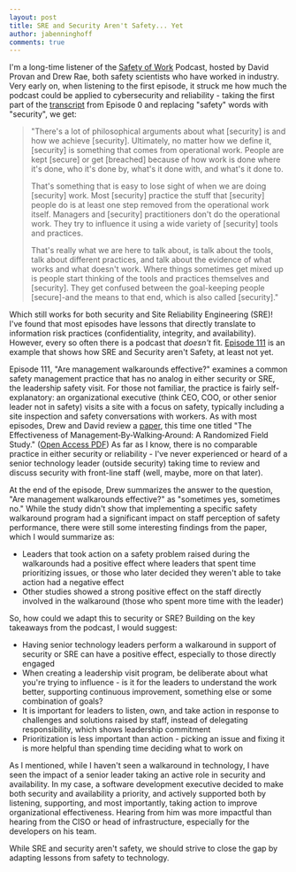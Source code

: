 ```yaml
---
layout: post
title: SRE and Security Aren't Safety... Yet
author: jabenninghoff
comments: true
---
```


I'm a long-time listener of the [Safety of Work](https://safetyofwork.com) Podcast, hosted by David Provan and Drew Rae, both safety scientists who have worked in industry. Very early on, when listening to the first episode, it struck me how much the podcast could be applied to cybersecurity and reliability - taking the first part of the [transcript](https://safetyofwork.com/episodes/ep0-who-are-we/transcript) from Episode 0 and replacing "safety" words with "security", we get:

> "There's a lot of philosophical arguments about what [security] is and how we achieve [security]. Ultimately, no matter how we define it, [security] is something that comes from operational work. People are kept [secure] or get [breached] because of how work is done where it's done, who it's done by, what's it done with, and what's it done to.
>
> That's something that is easy to lose sight of when we are doing [security] work. Most [security] practice the stuff that [security] people do is at least one step removed from the operational work itself. Managers and [security] practitioners don't do the operational work. They try to influence it using a wide variety of [security] tools and practices.
>
> That's really what we are here to talk about, is talk about the tools, talk about different practices, and talk about the evidence of what works and what doesn't work. Where things sometimes get mixed up is people start thinking of the tools and practices themselves and [security]. They get confused between the goal-keeping people [secure]-and the means to that end, which is also called [security]."

Which still works for both security and Site Reliability Engineering (SRE)! I've found that most episodes have lessons that directly translate to information risk practices (confidentiality, integrity, and availability). However, every so often there is a podcast that *doesn't* fit. [Episode 111](https://safetyofwork.com/episodes/ep-111-are-management-walkarounds-effective) is an example that shows how SRE and Security aren't Safety, at least not yet.

Episode 111, "Are management walkarounds effective?" examines a common safety management practice that has no analog in either security or SRE, the leadership safety visit. For those not familiar, the practice is fairly self-explanatory: an organizational executive (think CEO, COO, or other senior leader not in safety) visits a site with a focus on safety, typically including a site inspection and safety conversations with workers. As with most episodes, Drew and David review a [paper](https://onlinelibrary.wiley.com/doi/10.1111/poms.12226), this time one titled "The Effectiveness of Management‐By‐Walking‐Around: A Randomized Field Study." ([Open Access PDF](https://www.hbs.edu/ris/Publication%20Files/12-113_9a2bc5e8-2f70-4288-bb88-aeb2de49e955.pdf)) As far as I know, there is no comparable practice in either security or reliability - I've never experienced or heard of a senior technology leader (outside security) taking time to review and discuss security with front-line staff (well, maybe, more on that later).

At the end of the episode, Drew summarizes the answer to the question, "Are management walkarounds effective?" as "sometimes yes, sometimes no." While the study didn't show that implementing a specific safety walkaround program had a significant impact on staff perception of safety performance, there were still some interesting findings from the paper, which I would summarize as:

- Leaders that took action on a safety problem raised during the walkarounds had a positive effect where leaders that spent time prioritizing issues, or those who later decided they weren't able to take action had a negative effect
- Other studies showed a strong positive effect on the staff directly involved in the walkaround (those who spent more time with the leader)

So, how could we adapt this to security or SRE? Building on the key takeaways from the podcast, I would suggest:

- Having senior technology leaders perform a walkaround in support of security or SRE can have a positive effect, especially to those directly engaged
- When creating a leadership visit program, be deliberate about what you're trying to influence - is it for the leaders to understand the work better, supporting continuous improvement, something else or some combination of goals?
- It is important for leaders to listen, own, and take action in response to challenges and solutions raised by staff, instead of delegating responsibility, which shows leadership commitment
- Prioritization is less important than action - picking an issue and fixing it is more helpful than spending time deciding what to work on

As I mentioned, while I haven't seen a walkaround in technology, I have seen the impact of a senior leader taking an active role in security and availability. In my case, a software development executive decided to make both security and availability a priority, and actively supported both by listening, supporting, and most importantly, taking action to improve organizational effectiveness. Hearing from him was more impactful than hearing from the CISO or head of infrastructure, especially for the developers on his team.

While SRE and security aren't safety, we should strive to close the gap by adapting lessons from safety to technology.
